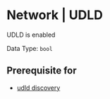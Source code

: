 # Network | UDLD

UDLD is enabled

Data Type: `bool`

## Prerequisite for

- [udld discovery](../../discovery-reference/box/udld.md)
